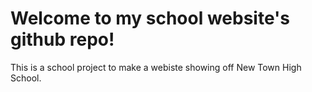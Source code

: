 # Welcome to my school website's github repo!
This is a school project to make a webiste showing off New Town High School.
